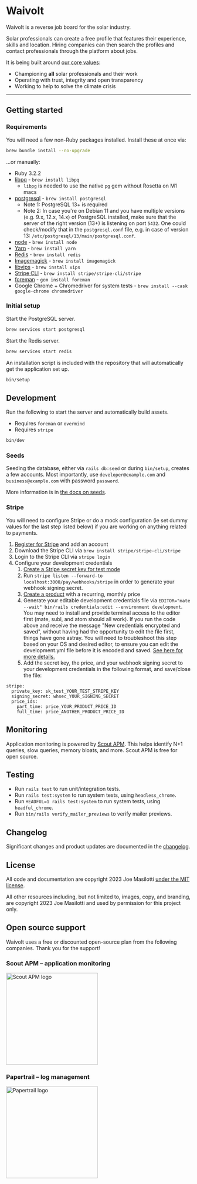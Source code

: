# Waivolt

Waivolt is a reverse job board for the solar industry.

Solar professionals can create a free profile that features their experience, skills and location. Hiring companies can then search the profiles and contact professionals through the platform about jobs.

It is being built around [our core values](https://botdevs.ai/about):

- Championing **all** solar professionals and their work
- Operating with trust, integrity and open transparency
- Working to help to solve the climate crisis

---

## Getting started

### Requirements

You will need a few non-Ruby packages installed. Install these at once via:

```bash
brew bundle install --no-upgrade
```

...or manually:

* Ruby 3.2.2
* [libpq](https://www.postgresql.org/docs/9.5/libpq.html) - `brew install libpq`
    * `libpg` is needed to use the native `pg` gem without Rosetta on M1 macs
* [postgresql](https://www.postgresql.org) - `brew install postgresql`
    * Note 1: PostgreSQL 13+ is required
    * Note 2: In case you're on Debian 11 and you have multiple versions (e.g. 9.x, 12.x, 14.x) of PostgreSQL installed, make sure that the server of the right version (13+) is listening on port `5432`. One could check/modify that in the `postgresql.conf` file, e.g. in case of version 13: `/etc/postgresql/13/main/postgresql.conf`.
* [node](https://nodejs.org/en/) - `brew install node`
* [Yarn](https://yarnpkg.com) - `brew install yarn`
* [Redis](https://redis.io) - `brew install redis`
* [Imagemagick](https://imagemagick.org) - `brew install imagemagick`
* [libvips](https://www.libvips.org) - `brew install vips`
* [Stripe CLI](https://stripe.com/docs/stripe-cli) - `brew install stripe/stripe-cli/stripe`
* [foreman](https://github.com/ddollar/foreman) - `gem install foreman`
* Google Chrome + Chromedriver for system tests - `brew install --cask google-chrome chromedriver`

### Initial setup

Start the PostgreSQL server.

```bash
brew services start postgresql
```

Start the Redis server.

```bash
brew services start redis
```

An installation script is included with the repository that will automatically get the application set up.

```bash
bin/setup
```

## Development

Run the following to start the server and automatically build assets.

* Requires `foreman` or `overmind`
* Requires `stripe`

```bash
bin/dev
```

### Seeds

Seeding the database, either via `rails db:seed` or during `bin/setup`, creates a few accounts. Most importantly, use `developer@example.com` and `business@example.com` with password `password`.

More information is in [the docs on seeds](docs/seeds.md).

### Stripe

You will need to configure Stripe or do a mock configuration (ie set dummy values for the last step listed below) if you are working on anything related to payments.

1. [Register for Stripe](https://dashboard.stripe.com/register) and add an account
1. Download the Stripe CLI via `brew install stripe/stripe-cli/stripe`
1. Login to the Stripe CLI via `stripe login`
1. Configure your development credentials
    1. [Create a Stripe secret key for test mode](https://dashboard.stripe.com/test/apikeys)
    1. Run `stripe listen --forward-to localhost:3000/pay/webhooks/stripe` in order to generate your webhook signing secret.
    1. [Create a product](https://dashboard.stripe.com/test/products/create) with a recurring, monthly price
    1. Generate your editable development credentials file via `EDITOR="mate --wait" bin/rails credentials:edit --environment development`. You may need to install and provide terminal access to the editor first (mate, subl, and atom should all work). If you run the code above and receive the message "New credentials encrypted and saved", without having had the opportunity to edit the file first, things have gone astray. You will need to troubleshoot this step based on your OS and desired editor, to ensure you can edit the development.yml file before it is encoded and saved. [See here for more details.](https://stackoverflow.com/questions/52370065/issue-to-open-credentials-file)
    1. Add the secret key, the price, and your webhook signing secret to your development credentials in the following format, and save/close the file:

```
stripe:
  private_key: sk_test_YOUR_TEST_STRIPE_KEY
  signing_secret: whsec_YOUR_SIGNING_SECRET
  price_ids:
    part_time: price_YOUR_PRODUCT_PRICE_ID
    full_time: price_ANOTHER_PRODUCT_PRICE_ID
```

## Monitoring

Application monitoring is powered by [Scout APM](https://scoutapm.com). This helps identify N+1 queries, slow queries, memory bloats, and more. Scout APM is free for open source.

## Testing

* Run `rails test` to run unit/integration tests.
* Run `rails test:system` to run system tests, using `headless_chrome`.
* Run `HEADFUL=1 rails test:system` to run system tests, using `headful_chrome`.
* Run `bin/rails verify_mailer_previews` to verify mailer previews.

## Changelog

Significant changes and product updates are documented in the [changelog](CHANGELOG.md).

## License

All code and documentation are copyright 2023 Joe Masilotti [under the MIT license](LICENSE).

All other resources including, but not limited to, images, copy, and branding, are copyright 2023 Joe Masilotti and used by permission for this project only.

## Open source support

Waivolt uses a free or discounted open-source plan from the following companies. Thank you for the support!

### Scout APM – application monitoring

<a href="https://tracking.scoutapm.com/t/102858/c/24eac3db-39dd-4863-b972-a35a3e35b72b/NB2HI4DTHIXS65DFOIXGY2JPNA4GWMRZOI======/ter-li-h8k29r">
  <img src="https://user-images.githubusercontent.com/2092156/169346365-12f3806f-5a04-494a-a2d6-45611666c57c.png" width="250" alt="Scout APM logo">
</a>

### Papertrail – log management

<a href="https://papertrailapp.com/?thank=87e5a8">
  <img src="https://user-images.githubusercontent.com/2092156/174669135-16c80551-801d-4d5c-bde8-db81c66eb08f.png" width="250" alt="Papertrail logo">
</a>
